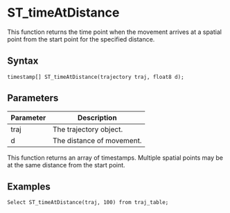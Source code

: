 # ST\_timeAtDistance

This function returns the time point when the movement arrives at a spatial point from the start point for the specified distance.

## Syntax

```
timestamp[] ST_timeAtDistance(trajectory traj, float8 d);
```

## Parameters

|Parameter|Description|
|---------|-----------|
|traj|The trajectory object.|
|d|The distance of movement.|

This function returns an array of timestamps. Multiple spatial points may be at the same distance from the start point.

## Examples

```
Select ST_timeAtDistance(traj, 100) from traj_table;
```

